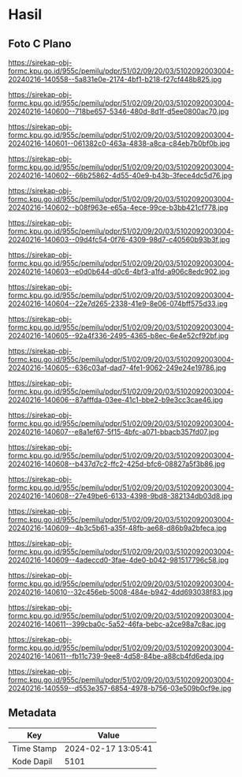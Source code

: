 # Hasil

## Foto C Plano

https://sirekap-obj-formc.kpu.go.id/955c/pemilu/pdpr/51/02/09/20/03/5102092003004-20240216-140558--5a831e0e-2174-4bf1-b218-f27cf448b825.jpg

https://sirekap-obj-formc.kpu.go.id/955c/pemilu/pdpr/51/02/09/20/03/5102092003004-20240216-140600--718be657-5346-480d-8d1f-d5ee0800ac70.jpg

https://sirekap-obj-formc.kpu.go.id/955c/pemilu/pdpr/51/02/09/20/03/5102092003004-20240216-140601--061382c0-463a-4838-a8ca-c84eb7b0bf0b.jpg

https://sirekap-obj-formc.kpu.go.id/955c/pemilu/pdpr/51/02/09/20/03/5102092003004-20240216-140602--66b25862-4d55-40e9-b43b-3fece4dc5d76.jpg

https://sirekap-obj-formc.kpu.go.id/955c/pemilu/pdpr/51/02/09/20/03/5102092003004-20240216-140602--b08f963e-e65a-4ece-99ce-b3bb421cf778.jpg

https://sirekap-obj-formc.kpu.go.id/955c/pemilu/pdpr/51/02/09/20/03/5102092003004-20240216-140603--09d4fc54-0f76-4309-98d7-c40560b93b3f.jpg

https://sirekap-obj-formc.kpu.go.id/955c/pemilu/pdpr/51/02/09/20/03/5102092003004-20240216-140603--e0d0b644-d0c6-4bf3-a1fd-a906c8edc902.jpg

https://sirekap-obj-formc.kpu.go.id/955c/pemilu/pdpr/51/02/09/20/03/5102092003004-20240216-140604--22e7d265-2338-41e9-8e06-074bff575d33.jpg

https://sirekap-obj-formc.kpu.go.id/955c/pemilu/pdpr/51/02/09/20/03/5102092003004-20240216-140605--92a4f336-2495-4365-b8ec-6e4e52cf92bf.jpg

https://sirekap-obj-formc.kpu.go.id/955c/pemilu/pdpr/51/02/09/20/03/5102092003004-20240216-140605--636c03af-dad7-4fe1-9062-249e24e19786.jpg

https://sirekap-obj-formc.kpu.go.id/955c/pemilu/pdpr/51/02/09/20/03/5102092003004-20240216-140606--87afffda-03ee-41c1-bbe2-b9e3cc3cae46.jpg

https://sirekap-obj-formc.kpu.go.id/955c/pemilu/pdpr/51/02/09/20/03/5102092003004-20240216-140607--e8a1ef67-5f15-4bfc-a071-bbacb357fd07.jpg

https://sirekap-obj-formc.kpu.go.id/955c/pemilu/pdpr/51/02/09/20/03/5102092003004-20240216-140608--b437d7c2-ffc2-425d-bfc6-08827a5f3b86.jpg

https://sirekap-obj-formc.kpu.go.id/955c/pemilu/pdpr/51/02/09/20/03/5102092003004-20240216-140608--27e49be6-6133-4398-9bd8-382134db03d8.jpg

https://sirekap-obj-formc.kpu.go.id/955c/pemilu/pdpr/51/02/09/20/03/5102092003004-20240216-140609--4b3c5b61-a35f-48fb-ae68-d86b9a2bfeca.jpg

https://sirekap-obj-formc.kpu.go.id/955c/pemilu/pdpr/51/02/09/20/03/5102092003004-20240216-140609--4adeccd0-3fae-4de0-b042-981517796c58.jpg

https://sirekap-obj-formc.kpu.go.id/955c/pemilu/pdpr/51/02/09/20/03/5102092003004-20240216-140610--32c456eb-5008-484e-b942-4dd693038f83.jpg

https://sirekap-obj-formc.kpu.go.id/955c/pemilu/pdpr/51/02/09/20/03/5102092003004-20240216-140611--399cba0c-5a52-46fa-bebc-a2ce98a7c8ac.jpg

https://sirekap-obj-formc.kpu.go.id/955c/pemilu/pdpr/51/02/09/20/03/5102092003004-20240216-140611--fb11c739-9ee8-4d58-84be-a88cb4fd6eda.jpg

https://sirekap-obj-formc.kpu.go.id/955c/pemilu/pdpr/51/02/09/20/03/5102092003004-20240216-140559--d553e357-6854-4978-b756-03e509b0cf9e.jpg


## Metadata

| Key        | Value               |
| ---------- | ------------------- |
| Time Stamp | 2024-02-17 13:05:41 |
| Kode Dapil | 5101                |



